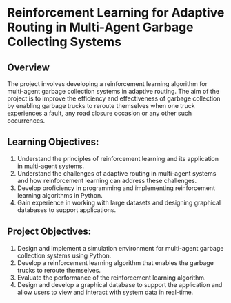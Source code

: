 # Reinforcement Learning for Adaptive Routing in Multi-Agent Garbage Collecting Systems

## Overview
The project involves developing a reinforcement learning algorithm for multi-agent garbage collection systems in adaptive routing. The aim of the project is to improve the efficiency and effectiveness of garbage collection by enabling garbage trucks to reroute themselves when one truck experiences a fault, any road closure occasion or any other such occurrences. 
## Learning Objectives:
1. Understand the principles of reinforcement learning and its application in multi-agent systems.
2. Understand the challenges of adaptive routing in multi-agent systems and how reinforcement learning  can address these challenges.
3. Develop proficiency in programming and implementing reinforcement learning algorithms in Python.
4. Gain experience in working with large datasets and designing graphical databases to support applications.

## Project Objectives:
1. Design and implement a simulation environment for multi-agent garbage collection systems using Python.
2. Develop a reinforcement learning algorithm that enables the garbage trucks to reroute themselves.
3. Evaluate the performance of the reinforcement learning algorithm.
4. Design and develop a graphical database to support the application and allow users to view and interact with system data in real-time.
